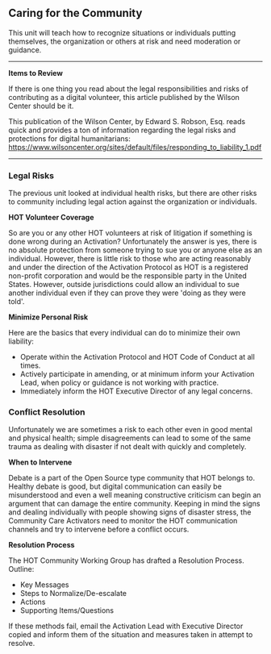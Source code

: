 ## Caring for the Community
This unit will teach how to recognize situations or individuals putting themselves, the organization or others at risk and need moderation or guidance.

---

**Items to Review**

If there is one thing you read about the legal responsibilities and risks of contributing as a digital volunteer, this article published by the Wilson Center should be it.

This publication of the Wilson Center, by Edward S. Robson, Esq. reads quick and provides a ton of information regarding the legal risks and protections for digital humanitarians: https://www.wilsoncenter.org/sites/default/files/responding_to_liability_1.pdf

---

### Legal Risks
The previous unit looked at individual health risks, but there are other risks to community including legal action against the organization or individuals.

**HOT Volunteer Coverage**

So are you or any other HOT volunteers at risk of litigation if something is done wrong during an Activation?
Unfortunately the answer is yes, there is no absolute protection from someone trying to sue you or anyone else as an individual. However, there is little risk to those who are acting reasonably and under the direction of the Activation Protocol as HOT is a registered non-profit corporation and would be the responsible party in the United States. However, outside jurisdictions could allow an individual to sue another individual even if they can prove they were 'doing as they were told'.

**Minimize Personal Risk**

Here are the basics that every individual can do to minimize their own liability:
* Operate within the Activation Protocol and HOT Code of Conduct at all times.
* Actively participate in amending, or at minimum inform your Activation Lead, when policy or guidance is not working with practice.
* Immediately inform the HOT Executive Director of any legal concerns.

### Conflict Resolution
Unfortunately we are sometimes a risk to each other even in good mental and physical health; simple disagreements can lead to some of the same trauma as dealing with disaster if not dealt with quickly and completely.

**When to Intervene**

Debate is a part of the Open Source type community that HOT belongs to. Healthy debate is good, but digital communication can easily be misunderstood and even a well meaning constructive criticism can begin an argument that can damage the entire community. Keeping in mind the signs and dealing individually with people showing signs of disaster stress, the Community Care Activators need to monitor the HOT communication channels and try to intervene before a conflict occurs.

**Resolution Process**

The HOT Community Working Group has drafted a Resolution Process.
Outline:
* Key Messages
* Steps to Normalize/De-escalate
* Actions
* Supporting Items/Questions

If these methods fail, email the Activation Lead with Executive Director copied and inform them of the situation and measures taken in attempt to resolve.

